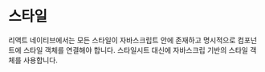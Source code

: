 # 스타일

리액트 네이티브에서는 모든 스타일이 자바스크립트 안에 존재하고 명시적으로 컴포넌트에 스타일 객체를 연결해야 합니다. 스타일시트 대신에 자바스크립 기반의 스타일 객체를 사용합니다. 
<!--stackedit_data:
eyJoaXN0b3J5IjpbMTYyMDU4ODA4NSwxMTYxNDQ2NDE5XX0=
-->
